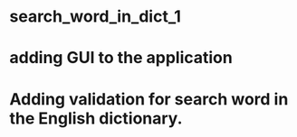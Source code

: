 # search_word_in_dict_1

# adding GUI to the application

# Adding validation for search word in the English dictionary.


